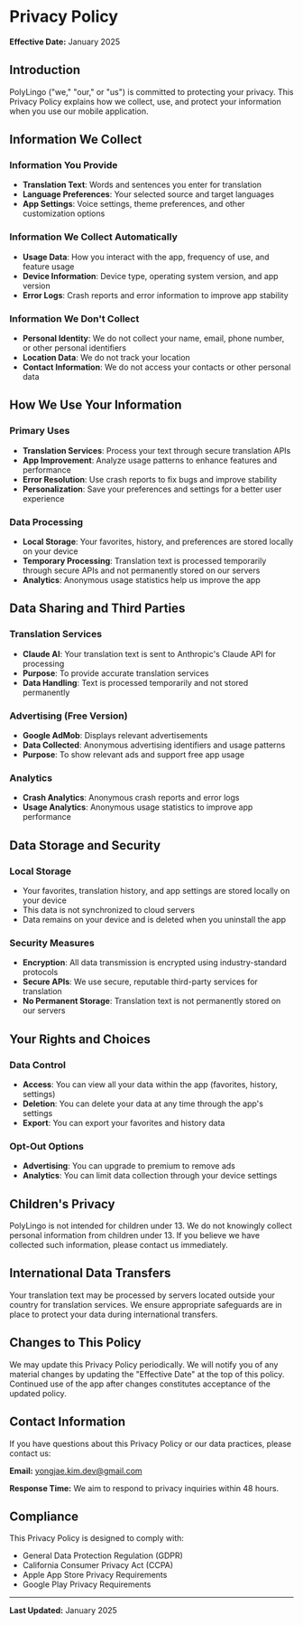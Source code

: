# Privacy Policy

**Effective Date:** January 2025

## Introduction

PolyLingo ("we," "our," or "us") is committed to protecting your privacy. This Privacy Policy explains how we collect, use, and protect your information when you use our mobile application.

## Information We Collect

### Information You Provide
- **Translation Text**: Words and sentences you enter for translation
- **Language Preferences**: Your selected source and target languages
- **App Settings**: Voice settings, theme preferences, and other customization options

### Information We Collect Automatically
- **Usage Data**: How you interact with the app, frequency of use, and feature usage
- **Device Information**: Device type, operating system version, and app version
- **Error Logs**: Crash reports and error information to improve app stability

### Information We Don't Collect
- **Personal Identity**: We do not collect your name, email, phone number, or other personal identifiers
- **Location Data**: We do not track your location
- **Contact Information**: We do not access your contacts or other personal data

## How We Use Your Information

### Primary Uses
- **Translation Services**: Process your text through secure translation APIs
- **App Improvement**: Analyze usage patterns to enhance features and performance
- **Error Resolution**: Use crash reports to fix bugs and improve stability
- **Personalization**: Save your preferences and settings for a better user experience

### Data Processing
- **Local Storage**: Your favorites, history, and preferences are stored locally on your device
- **Temporary Processing**: Translation text is processed temporarily through secure APIs and not permanently stored on our servers
- **Analytics**: Anonymous usage statistics help us improve the app

## Data Sharing and Third Parties

### Translation Services
- **Claude AI**: Your translation text is sent to Anthropic's Claude API for processing
- **Purpose**: To provide accurate translation services
- **Data Handling**: Text is processed temporarily and not stored permanently

### Advertising (Free Version)
- **Google AdMob**: Displays relevant advertisements
- **Data Collected**: Anonymous advertising identifiers and usage patterns
- **Purpose**: To show relevant ads and support free app usage

### Analytics
- **Crash Analytics**: Anonymous crash reports and error logs
- **Usage Analytics**: Anonymous usage statistics to improve app performance

## Data Storage and Security

### Local Storage
- Your favorites, translation history, and app settings are stored locally on your device
- This data is not synchronized to cloud servers
- Data remains on your device and is deleted when you uninstall the app

### Security Measures
- **Encryption**: All data transmission is encrypted using industry-standard protocols
- **Secure APIs**: We use secure, reputable third-party services for translation
- **No Permanent Storage**: Translation text is not permanently stored on our servers

## Your Rights and Choices

### Data Control
- **Access**: You can view all your data within the app (favorites, history, settings)
- **Deletion**: You can delete your data at any time through the app's settings
- **Export**: You can export your favorites and history data

### Opt-Out Options
- **Advertising**: You can upgrade to premium to remove ads
- **Analytics**: You can limit data collection through your device settings

## Children's Privacy

PolyLingo is not intended for children under 13. We do not knowingly collect personal information from children under 13. If you believe we have collected such information, please contact us immediately.

## International Data Transfers

Your translation text may be processed by servers located outside your country for translation services. We ensure appropriate safeguards are in place to protect your data during international transfers.

## Changes to This Policy

We may update this Privacy Policy periodically. We will notify you of any material changes by updating the "Effective Date" at the top of this policy. Continued use of the app after changes constitutes acceptance of the updated policy.

## Contact Information

If you have questions about this Privacy Policy or our data practices, please contact us:

**Email:** yongjae.kim.dev@gmail.com

**Response Time:** We aim to respond to privacy inquiries within 48 hours.

## Compliance

This Privacy Policy is designed to comply with:
- General Data Protection Regulation (GDPR)
- California Consumer Privacy Act (CCPA)
- Apple App Store Privacy Requirements
- Google Play Privacy Requirements

---

**Last Updated:** January 2025